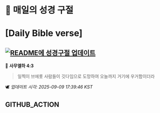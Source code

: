 # 🙏 매일의 성경 구절
# [Daily Bible verse]
## [![README에 성경구절 업데이트](https://github.com/DONGSUKA/first_test/actions/workflows/update-readme-bible.yml/badge.svg)](https://github.com/DONGSUKA/first_test/actions/workflows/update-readme-bible.yml)
<!-- START_BIBLE_VERSE -->
📖 **사무엘하 4:3**
> 일찍이 브에롯 사람들이 깃다임으로 도망하여 오늘까지 거기에 우거함이더라

🕊️ _업데이트 시각: 2025-09-09 17:39:46 KST_
  <!-- END_BIBLE_VERSE -->
## GITHUB_ACTION
